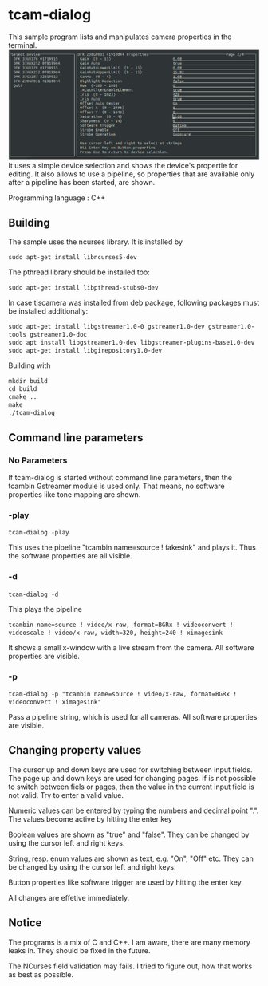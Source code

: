 # tcam-dialog
This sample program lists and manipulates camera properties in the terminal.
![Terminal](./tcam-dialog.png)
It uses a simple device selection and shows the device's propertie for editing. It also allows to use a pipeline, so properties that are available only after a pipeline has been started, are shown. 

Programming language : C++

## Building
The sample uses the ncurses library. It is installed by
```
sudo apt-get install libncurses5-dev
```
The pthread library should be installed too:
```
sudo apt-get install libpthread-stubs0-dev
```

In case tiscamera was installed from deb package, following packages must be installed additionally:
```
sudo apt-get install libgstreamer1.0-0 gstreamer1.0-dev gstreamer1.0-tools gstreamer1.0-doc
sudo apt install libgstreamer1.0-dev libgstreamer-plugins-base1.0-dev
sudo apt-get install libgirepository1.0-dev
```

Building with
```
mkdir build
cd build
cmake ..
make
./tcam-dialog
```

## Command line parameters
### No Parameters
If tcam-dialog is started without command line parameters, then the tcambin Gstreamer module is used only. That means, no software properties like tone mapping are shown.

### -play
```
tcam-dialog -play
```
This uses the pipeline "tcambin name=source ! fakesink" and plays it. Thus the software properties are all visible.

### -d
```
tcam-dialog -d
```
This plays the pipeline 
```
tcambin name=source ! video/x-raw, format=BGRx ! videoconvert ! videoscale ! video/x-raw, width=320, height=240 ! ximagesink
```
It shows a small x-window with a live stream from the camera. All software properties are visible.

### -p
```
tcam-dialog -p "tcambin name=source ! video/x-raw, format=BGRx ! videoconvert ! ximagesink"
```
Pass a pipeline string, which is used for all cameras.
All software properties are visible.

## Changing property values
The cursor up and down keys are used for switching between input fields. The page up and down keys are used for changing pages.
If is not possible to switch between fiels or pages, then the value in the current input field is not valid. Try to enter a valid value.

Numeric values can be entered by typing the numbers and decimal point ".". The values become active by hitting the enter key

Boolean values are shown as "true" and "false". They can be changed by using the cursor left and right keys.

String, resp. enum values are shown as text, e.g. "On", "Off" etc. They can be changed by using the cursor left and right keys.

Button properties like software trigger are used by hitting the enter key.

All changes are effetive immediately. 

## Notice
The programs is a mix of C and C++. I am aware, there are many memory leaks in. They should be fixed in the future.

The NCurses field validation may fails. I tried to figure out, how that works as best as possible. 